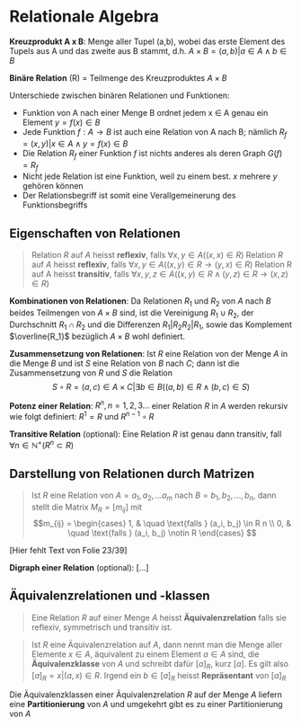 # Relationale Algebra

**Kreuzprodukt A x B**: Menge aller Tupel (a,b), wobei das erste Element des Tupels aus A und das zweite aus B stammt, d.h. $A \times B = {(a,b) | a \in A \wedge b \in B}$

**Binäre Relation** (R) = Teilmenge des Kreuzproduktes $A \times B$ 

Unterschiede zwischen binären Relationen und Funktionen:

* Funktion von A nach einer Menge B ordnet jedem x $\in$ A genau ein Element $y = f(x) \in B$
* Jede Funktion $f:A \to B$ ist auch eine Relation von A nach B; nämlich $R_f = {(x,y) | x \in A \wedge y = f(x) \in B}$
* Die Relation $R_f$ einer Funktion $f$ ist nichts anderes als deren Graph $G(f) = R_f$
* Nicht jede Relation ist eine Funktion, weil zu einem best. $x$ mehrere $y$ gehören können
* Der Relationsbegriff ist somit eine Verallgemeinerung des Funktionsbegriffs

## Eigenschaften von Relationen
> Relation $R$ auf $A$ heisst **reflexiv**, falls $\forall x, y \in A ((x,x) \in R)$
> Relation $R$ auf $A$ heisst **reflexiv**, falls $\forall x, y \in A ((x,y) \in R \to (y,x) \in R)$
> Relation R auf A heisst **transitiv**, falls $\forall x, y, z \in A ((x,y) \in R \wedge (y,z) \in R \to (x,z) \in R)$

**Kombinationen von Relationen**: Da Relationen $R_1$ und $R_2$ von $A$ nach $B$ beides Teilmengen von $A \times B$ sind, ist die Vereinigung $R_1 \cup R_2$, der Durchschnitt $R_1 \cap R_2$ und die Differenzen $R_1 | R_2 R_2 | R_1$, sowie das Komplement $\overline{R_1}$ bezüglich $A \times B$ wohl definiert.

**Zusammensetzung von Relationen**: Ist $R$ eine Relation von der Menge $A$ in die Menge $B$ und ist $S$ eine Relation von $B$ nach $C$; dann ist die Zusammensetzung von $R$ und $S$ die Relation $$S \circ R = {(a,c) \in A \times C | \exists b \in B ((a, b) \in R \wedge (b,c) \in S)}$$

**Potenz einer Relation**: $R^n, n = 1,2,3 ...$ einer Relation $R$ in $A$ werden rekursiv wie folgt definiert: $R^1 = R$ und $R^{n-1} \circ R$

**Transitive Relation** (optional): Eine Relation $R$ ist genau dann transitiv, fall $\forall n \in \mathbb{N}^+ (R^n \subset R)$

## Darstellung von Relationen durch Matrizen
> Ist $R$ eine Relation von $A = {a_1, a_2, ... a_m}$ nach $B = {b_1, b_2, ..., b_n}$, dann stellt die Matrix $M_R = [m_{ij}]$ mit $$m_{ij} =
  \begin{cases}
    1,       & \quad \text{falls } (a_i, b_j) \in R n \\
    0,  & \quad \text{falls } (a_i, b_j) \notin R  \end{cases}
$$

[Hier fehlt Text von Folie 23/39]

**Digraph einer Relation** (optional): [...]

## Äquivalenzrelationen und -klassen
> Eine Relation $R$ auf einer Menge $A$ heisst **Äquivalenzrelation** falls sie reflexiv, symmetrisch und transitiv ist.

> Ist $R$ eine Äquivalenzrelation auf $A$, dann nennt man die Menge aller Elemente $x \in A$, äquivalent zu einem Element $a \in A$ sind, die **Äquivalenzklasse** von $A$ und schreibt dafür $[a]_R$, kurz $[a]$. Es gilt also $[a]_R = {x | (a,x) \in R}$. Irgend ein $b \in [a]_R$ heisst **Repräsentant** von $[a]_R$

Die Äquivalenzklassen einer Äquivalenzrelation $R$ auf der Menge $A$ liefern eine **Partitionierung** von $A$ und umgekehrt gibt es zu einer Partitionierung von $A$